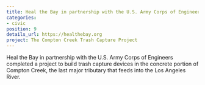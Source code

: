 ```yaml
---
title: Heal the Bay in partnership with the U.S. Army Corps of Engineers
categories:
- civic
position: 9
details_url: https://healthebay.org
project: The Compton Creek Trash Capture Project
---
```


Heal the Bay in partnership with the U.S. Army Corps of Engineers completed a project to build trash capture devices in the concrete portion of Compton Creek, the last major tributary that feeds into the Los Angeles River.
